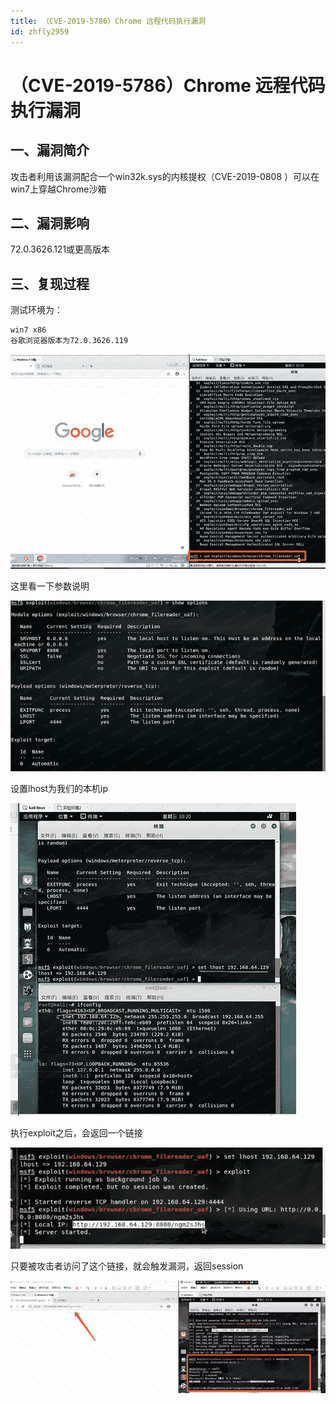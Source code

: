 ```yaml
---
title: （CVE-2019-5786）Chrome 远程代码执行漏洞
id: zhfly2959
---
```


# （CVE-2019-5786）Chrome 远程代码执行漏洞

## 一、漏洞简介

攻击者利用该漏洞配合一个win32k.sys的内核提权（CVE-2019-0808 ）可以在win7上穿越Chrome沙箱

## 二、漏洞影响

72.0.3626.121或更高版本

## 三、复现过程

测试环境为：

```
win7 x86
谷歌浏览器版本为72.0.3626.119 
```

![image](../img/efb78b79a41dbee63a82f4059f322bdd.png)

这里看一下参数说明

![image](../img/cff018c76f2ea6bde5c32ce49a8e30bc.png)

设置lhost为我们的本机ip

![image](../img/7a4521247e3ca62fdf756936bce765ac.png)

执行exploit之后，会返回一个链接

![image](../img/fcef64dea81024206c7974e0d1c2e779.png)

只要被攻击者访问了这个链接，就会触发漏洞，返回session

![image](../img/66c9df305b038f3f4535eaf81ce5cf32.png)